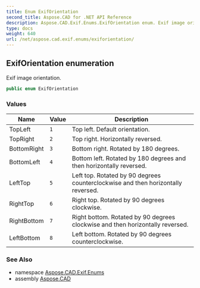 ```yaml
---
title: Enum ExifOrientation
second_title: Aspose.CAD for .NET API Reference
description: Aspose.CAD.Exif.Enums.ExifOrientation enum. Exif image orientation
type: docs
weight: 640
url: /net/aspose.cad.exif.enums/exiforientation/
---
```

## ExifOrientation enumeration

Exif image orientation.

```csharp
public enum ExifOrientation
```

### Values

| Name | Value | Description |
| --- | --- | --- |
| TopLeft | `1` | Top left. Default orientation. |
| TopRight | `2` | Top right. Horizontally reversed. |
| BottomRight | `3` | Bottom right. Rotated by 180 degrees. |
| BottomLeft | `4` | Bottom left. Rotated by 180 degrees and then horizontally reversed. |
| LeftTop | `5` | Left top. Rotated by 90 degrees counterclockwise and then horizontally reversed. |
| RightTop | `6` | Right top. Rotated by 90 degrees clockwise. |
| RightBottom | `7` | Right bottom. Rotated by 90 degrees clockwise and then horizontally reversed. |
| LeftBottom | `8` | Left bottom. Rotated by 90 degrees counterclockwise. |

### See Also

* namespace [Aspose.CAD.Exif.Enums](../../aspose.cad.exif.enums/)
* assembly [Aspose.CAD](../../)


